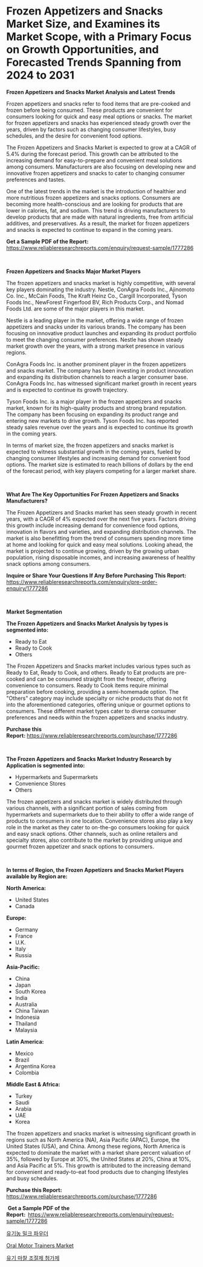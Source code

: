 <p><h1>Frozen Appetizers and Snacks Market Size, and Examines its Market Scope, with a Primary Focus on Growth Opportunities, and Forecasted Trends Spanning from 2024 to 2031</h1></p><p><strong>Frozen Appetizers and Snacks Market Analysis and Latest Trends</strong></p>
<p><p>Frozen appetizers and snacks refer to food items that are pre-cooked and frozen before being consumed. These products are convenient for consumers looking for quick and easy meal options or snacks. The market for frozen appetizers and snacks has experienced steady growth over the years, driven by factors such as changing consumer lifestyles, busy schedules, and the desire for convenient food options.</p><p>The Frozen Appetizers and Snacks Market is expected to grow at a CAGR of 5.4% during the forecast period. This growth can be attributed to the increasing demand for easy-to-prepare and convenient meal solutions among consumers. Manufacturers are also focusing on developing new and innovative frozen appetizers and snacks to cater to changing consumer preferences and tastes.</p><p>One of the latest trends in the market is the introduction of healthier and more nutritious frozen appetizers and snacks options. Consumers are becoming more health-conscious and are looking for products that are lower in calories, fat, and sodium. This trend is driving manufacturers to develop products that are made with natural ingredients, free from artificial additives, and preservatives. As a result, the market for frozen appetizers and snacks is expected to continue to expand in the coming years.</p></p>
<p><strong>Get a Sample PDF of the Report:&nbsp;</strong> <a href="https://www.reliableresearchreports.com/enquiry/request-sample/1777286">https://www.reliableresearchreports.com/enquiry/request-sample/1777286</a></p>
<p>&nbsp;</p>
<p><strong>Frozen Appetizers and Snacks Major Market Players</strong></p>
<p><p>The frozen appetizers and snacks market is highly competitive, with several key players dominating the industry. Nestle, ConAgra Foods Inc., Ajinomoto Co. Inc., McCain Foods, The Kraft Heinz Co., Cargill Incorporated, Tyson Foods Inc., NewForest Fingerfood BV, Rich Products Corp., and Nomad Foods Ltd. are some of the major players in this market.</p><p>Nestle is a leading player in the market, offering a wide range of frozen appetizers and snacks under its various brands. The company has been focusing on innovative product launches and expanding its product portfolio to meet the changing consumer preferences. Nestle has shown steady market growth over the years, with a strong market presence in various regions.</p><p>ConAgra Foods Inc. is another prominent player in the frozen appetizers and snacks market. The company has been investing in product innovation and expanding its distribution channels to reach a larger consumer base. ConAgra Foods Inc. has witnessed significant market growth in recent years and is expected to continue its growth trajectory.</p><p>Tyson Foods Inc. is a major player in the frozen appetizers and snacks market, known for its high-quality products and strong brand reputation. The company has been focusing on expanding its product range and entering new markets to drive growth. Tyson Foods Inc. has reported steady sales revenue over the years and is expected to continue its growth in the coming years.</p><p>In terms of market size, the frozen appetizers and snacks market is expected to witness substantial growth in the coming years, fueled by changing consumer lifestyles and increasing demand for convenient food options. The market size is estimated to reach billions of dollars by the end of the forecast period, with key players competing for a larger market share.</p></p>
<p>&nbsp;</p>
<p><strong>What Are The Key Opportunities For Frozen Appetizers and Snacks Manufacturers?</strong></p>
<p><p>The Frozen Appetizers and Snacks market has seen steady growth in recent years, with a CAGR of 4% expected over the next five years. Factors driving this growth include increasing demand for convenience food options, innovation in flavors and varieties, and expanding distribution channels. The market is also benefitting from the trend of consumers spending more time at home and looking for quick and easy meal solutions. Looking ahead, the market is projected to continue growing, driven by the growing urban population, rising disposable incomes, and increasing awareness of healthy snack options among consumers.</p></p>
<p><strong>Inquire or Share Your Questions If Any Before Purchasing This Report:</strong> <a href="https://www.reliableresearchreports.com/enquiry/pre-order-enquiry/1777286">https://www.reliableresearchreports.com/enquiry/pre-order-enquiry/1777286</a></p>
<p>&nbsp;</p>
<p><strong>Market Segmentation</strong></p>
<p><strong>The Frozen Appetizers and Snacks Market Analysis by types is segmented into:</strong></p>
<p><ul><li>Ready to Eat</li><li>Ready to Cook</li><li>Others</li></ul></p>
<p><p>The Frozen Appetizers and Snacks market includes various types such as Ready to Eat, Ready to Cook, and others. Ready to Eat products are pre-cooked and can be consumed straight from the freezer, offering convenience to consumers. Ready to Cook items require minimal preparation before cooking, providing a semi-homemade option. The "Others" category may include specialty or niche products that do not fit into the aforementioned categories, offering unique or gourmet options to consumers. These different market types cater to diverse consumer preferences and needs within the frozen appetizers and snacks industry.</p></p>
<p><strong>Purchase this Report:&nbsp;</strong><a href="https://www.reliableresearchreports.com/purchase/1777286">https://www.reliableresearchreports.com/purchase/1777286</a></p>
<p>&nbsp;</p>
<p><strong>The Frozen Appetizers and Snacks Market Industry Research by Application is segmented into:</strong></p>
<p><ul><li>Hypermarkets and Supermarkets</li><li>Convenience Stores</li><li>Others</li></ul></p>
<p><p>The frozen appetizers and snacks market is widely distributed through various channels, with a significant portion of sales coming from hypermarkets and supermarkets due to their ability to offer a wide range of products to consumers in one location. Convenience stores also play a key role in the market as they cater to on-the-go consumers looking for quick and easy snack options. Other channels, such as online retailers and specialty stores, also contribute to the market by providing unique and gourmet frozen appetizer and snack options to consumers.</p></p>
<p>&nbsp;</p>
<p><strong>In terms of Region, the Frozen Appetizers and Snacks Market Players available by Region are:</strong></p>
<p>
    <p> <strong> North America: </strong>
        <ul>
            <li>United States</li>
            <li>Canada</li>
        </ul>
        </p> 
    <p> <strong> Europe: </strong>
        <ul>
            <li>Germany</li>
            <li>France</li>
            <li>U.K.</li>
            <li>Italy</li>
            <li>Russia</li>
        </ul>
        </p> 
    <p> <strong> Asia-Pacific: </strong>
        <ul>
            <li>China</li>
            <li>Japan</li>
            <li>South Korea</li>
            <li>India</li>
            <li>Australia</li>
            <li>China Taiwan</li>
            <li>Indonesia</li>
            <li>Thailand</li>
            <li>Malaysia</li>
        </ul>
        </p> 
    <p> <strong> Latin America: </strong>
        <ul>
            <li>Mexico</li>
            <li>Brazil</li>
            <li>Argentina Korea</li>
            <li>Colombia</li>
        </ul>
        </p> 
    <p> <strong> Middle East & Africa: </strong>
        <ul>
            <li>Turkey</li>
            <li>Saudi</li>
            <li>Arabia</li>
            <li>UAE</li>
            <li>Korea</li>
        </ul>
    </p>
    </p>
<p><p>The frozen appetizers and snacks market is witnessing significant growth in regions such as North America (NA), Asia Pacific (APAC), Europe, the United States (USA), and China. Among these regions, North America is expected to dominate the market with a market share percent valuation of 35%, followed by Europe at 30%, the United States at 20%, China at 10%, and Asia Pacific at 5%. This growth is attributed to the increasing demand for convenient and ready-to-eat food products due to changing lifestyles and busy schedules.</p></p>
<p><strong>Purchase this Report: </strong><a href="https://www.reliableresearchreports.com/purchase/1777286">https://www.reliableresearchreports.com/purchase/1777286</a></p>
<p>&nbsp;<strong>Get a Sample PDF of the Report:&nbsp;&nbsp;</strong><a href="https://www.reliableresearchreports.com/enquiry/request-sample/1777286">https://www.reliableresearchreports.com/enquiry/request-sample/1777286</a></p>
<p><strong></strong></p>
<p><p><a href="https://github.com/Madalyell456456/Market-Research-Report-List-1/blob/main/95123346201.md">유기농 밀크 파우더</a></p><p><a href="https://github.com/Sinjinluong3e0awx2m195k76/Market-Research-Report-List-1/blob/main/oral-motor-trainers-market.md">Oral Motor Trainers Market</a></p><p><a href="https://github.com/vs019sa3m8x/Market-Research-Report-List-1/blob/main/17528896200.md">유기 마찰 조절제 첨가제</a></p></p>